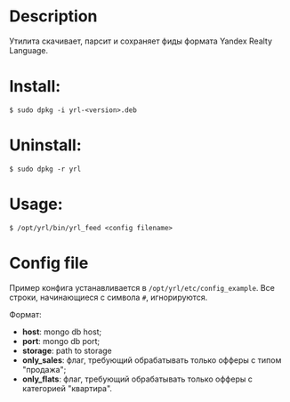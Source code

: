 # Description
Утилита скачивает, парсит и сохраняет фиды формата Yandex Realty Language.

# Install:
`$ sudo dpkg -i yrl-<version>.deb`

# Uninstall:
`$ sudo dpkg -r yrl`

# Usage:
`$ /opt/yrl/bin/yrl_feed <config filename>`

# Config file
Пример конфига устанавливается в `/opt/yrl/etc/config_example`.
Все строки, начинающиеся с символа `#`, игнорируются.

Формат:
 - **host**: mongo db host;
 - **port**: mongo db port;
 - **storage**: path to storage
 - **only_sales**: флаг, требующий обрабатывать только офферы с типом "продажа";
 - **only_flats**: флаг, требующий обрабатывать только офферы с категорией "квартира".
